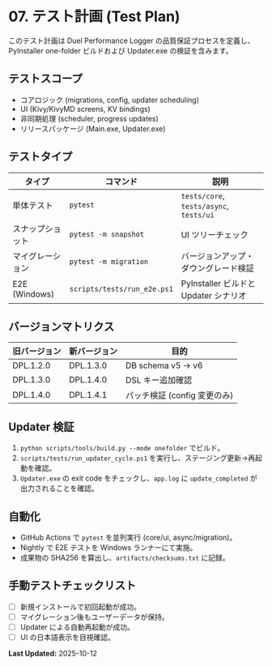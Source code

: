 # 07. テスト計画 (Test Plan)

このテスト計画は Duel Performance Logger の品質保証プロセスを定義し、PyInstaller one-folder ビルドおよび Updater.exe の検証を含みます。

## テストスコープ

- コアロジック (migrations, config, updater scheduling)
- UI (Kivy/KivyMD screens, KV bindings)
- 非同期処理 (scheduler, progress updates)
- リリースパッケージ (Main.exe, Updater.exe)

## テストタイプ

| タイプ | コマンド | 説明 |
|--------|----------|------|
| 単体テスト | `pytest` | `tests/core`, `tests/async`, `tests/ui` |
| スナップショット | `pytest -m snapshot` | UI ツリーチェック |
| マイグレーション | `pytest -m migration` | バージョンアップ・ダウングレード検証 |
| E2E (Windows) | `scripts/tests/run_e2e.ps1` | PyInstaller ビルドと Updater シナリオ |

## バージョンマトリクス

| 旧バージョン | 新バージョン | 目的 |
|---------------|--------------|------|
| DPL.1.2.0 | DPL.1.3.0 | DB schema v5 → v6 |
| DPL.1.3.0 | DPL.1.4.0 | DSL キー追加確認 |
| DPL.1.4.0 | DPL.1.4.1 | パッチ検証 (config 変更のみ) |

## Updater 検証

1. `python scripts/tools/build.py --mode onefolder` でビルド。
2. `scripts/tests/run_updater_cycle.ps1` を実行し、ステージング更新→再起動を確認。
3. `Updater.exe` の exit code をチェックし、`app.log` に `update_completed` が出力されることを確認。

## 自動化

- GitHub Actions で `pytest` を並列実行 (core/ui, async/migration)。
- Nightly で E2E テストを Windows ランナーにて実施。
- 成果物の SHA256 を算出し、`artifacts/checksums.txt` に記録。

## 手動テストチェックリスト

- [ ] 新規インストールで初回起動が成功。
- [ ] マイグレーション後もユーザーデータが保持。
- [ ] Updater による自動再起動が成功。
- [ ] UI の日本語表示を目視確認。

**Last Updated:** 2025-10-12
